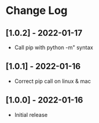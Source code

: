 # Change Log
## [1.0.2] - 2022-01-17
- Call pip with python -m" syntax
## [1.0.1] - 2022-01-16
- Correct pip call on linux & mac
## [1.0.0] - 2022-01-16
- Initial release